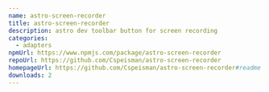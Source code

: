 ```yaml
---
name: astro-screen-recorder
title: astro-screen-recorder
description: astro dev toolbar button for screen recording
categories:
  - adapters
npmUrl: https://www.npmjs.com/package/astro-screen-recorder
repoUrl: https://github.com/Cspeisman/astro-screen-recorder
homepageUrl: https://github.com/Cspeisman/astro-screen-recorder#readme
downloads: 2
---
```

